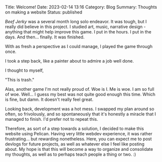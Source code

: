 Title: Welcome!
Date: 2023-02-14 13:16
Category: Blog
Summary: Thoughts on making a website
Status: published

*Beef Jerky* was a several month long solo endeavor. It was tough, but I really did believe in this project. 
I studied art, music, narrative design - anything that might help improve this game. I put in the hours.
I put in the days. And then... finally. It was finished. 

With as fresh a perspective as I could manage, I played the game through once.

I took a step back, like a painter about to admire a job well done.

I thought to myself,

"This is trash."

Alas, another game I'm not really proud of. Woe is I. Me is woe. I am so full of woe. Well... 
I guess my best was not quite good enough this time. Which is fine, but damn. It doesn't really feel great.

Looking back, development was a hot mess. I swapped my plan around so often, so frivolously, and so spontaneously
that it's honestly a miracle that I managed to finish. I'd prefer not to repeat this.

Therefore, as sort of a step towards a solution, I decided to make this website using Pelican. 
Having very little webdev experience, it was
rather frustrating... but rewarding nonetheless. Here, you can expect me to post devlogs for future projects, as well
as whatever else I feel like posting about. My hope is that this will become a way to organize and consolidate my 
thoughts, as well as to perhaps teach people a thing or two. :)


